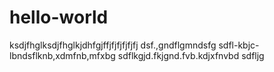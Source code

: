 # hello-world
ksdjfhglksdjfhglkjdhfgjffjfjfjfjfjfj
dsf.,gndflgmndsfg
sdfl-kbjc-lbndsflknb,xdmfnb,mfxbg
sdflkgjd.fkjgnd.fvb.kdjxfnvbd
sdfljg
